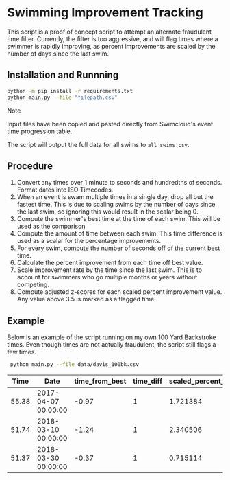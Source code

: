 # Swimming Improvement Tracking
This script is a proof of concept script to attempt an alternate fraudulent time filter. Currently, the filter is too aggressive, and will flag times where a swimmer is rapidly improving, as percent improvements are scaled by the number of days since the last swim.

## Installation and Runnning
```bash
python -m pip install -r requirements.txt
python main.py --file "filepath.csv"
```

> [!note]
> Input files have been copied and pasted directly from Swimcloud's event time progression table.

The script will output the full data for all swims to `all_swims.csv`.

## Procedure
1. Convert any times over 1 minute to seconds and hundredths of seconds. Format dates into ISO Timecodes.
2. When an event is swam multiple times in a single day, drop all but the fastest time. This is due to scaling swims by the number of days since the last swim, so ignoring this would result in the scalar being 0.
3. Compute the swimmer's best time at the time of each swim. This will be used as the comparison
4. Compute the amount of time between each swim. This time difference is used as a scalar for the percentage improvements.
5. For every swim, compute the number of seconds off of the current best time.
6. Calculate the percent improvement from each time off best value.
7. Scale improvement rate by the time since the last swim. This is to account for swimmers who go multiple months or years without competing.
8. Compute adjusted z-scores for each scaled percent improvement value. Any value above 3.5 is marked as a flagged time.

## Example
Below is an example of the script running on my own 100 Yard Backstroke times. Even though times are not actually fraudulent, the script still flags a few times.
```bash
 python main.py --file data/davis_100bk.csv
```

| Time  | Date                | time_from_best | time_diff | scaled_percent_improvement | modified_z_score |
| ----- | ------------------- | -------------- | --------- | -------------------------- | ---------------- |
| 55.38 | 2017-04-07 00:00:00 | -0.97          | 1         | 1.721384                   | 15.168498        |
| 51.74 | 2018-03-10 00:00:00 | -1.24          | 1         | 2.340506                   | 20.534223        |
| 51.37 | 2018-03-30 00:00:00 | -0.37          | 1         | 0.715114                   | 6.447482         |